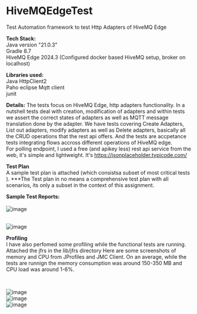 # HiveMQEdgeTest
Test Automation framework to test Http Adapters of HiveMQ Edge

**Tech Stack:**</br>
Java version "21.0.3"</br>
Gradle 8.7</br>
HiveMQ Edge 2024.3 (Configured docker based HiveMQ setup, broker on localhost) </br>

**Libraries used:**</br>
Java HttpClient2</br>
Paho eclipse Mqtt client</br>
junit </br>

**Details:**
The tests focus on HiveMQ Edge, http adapters functionality. In a nutshell tests deal with creation, modification of adapters and within tests we assert the correct states of adapters as well as MQTT message translation done by the adapter. We have tests covering Create Adapters, List out adapters, modify adapters as well as Delete adapters, basically all the CRUD operations that the rest api offers. And the tests are accpetance tests integrating flows accross different operations of HiveMQ edge.
</br>
For polling endpoint, I used a free (and apikey less) rest api service from the web, it's simple and lightweight. It's https://jsonplaceholder.typicode.com/

**Test Plan** </br>
A sample test plan is attached (which consistsa subset of most critical tests ). 
***The Test plan in no means a comprehensive test plan with all scenarios, its only a subset in the context of this assignment.

**Sample Test Reports:** </br>
</br>![image](https://github.com/surya818/HiveMQEdgeTest/assets/7116020/34376cc0-6dc0-4e8c-a16a-afa8f97b65b9)

</br>![image](https://github.com/surya818/HiveMQEdgeTest/assets/7116020/c9dcd9ff-5de7-4c14-973a-570ae1a7f172)


**Profiling** </br>
I have also perfomed some profiling while the functional tests are running. Attached the jfrs in the lib/jfrs directory
Here are some screenshots of memory and CPU from JProfiles and JMC Client. On an average, while the tests are runnign the memory consumption was around 150-350 MB and CPU load was around 1-6%.

</br>

![image](https://github.com/surya818/HiveMQEdgeTest/assets/7116020/4073634a-928c-46ae-86e5-160ad57dc254) </br>
![image](https://github.com/surya818/HiveMQEdgeTest/assets/7116020/6b5de118-542e-4115-b2e5-9e04e1504086) </br>
![image](https://github.com/surya818/HiveMQEdgeTest/assets/7116020/c5ee0def-f299-4233-b4dd-114b3143bed7) </br>



